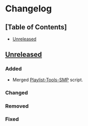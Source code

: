 # Changelog

## [Table of Contents]
- [Unreleased](#unreleased)

## [Unreleased][]
### Added
- Merged [Playlist-Tools-SMP](https://github.com/regorxxx/Playlist-Tools-SMP) script.
### Changed
### Removed
### Fixed


[Unreleased]: ../../compare/f039e12...HEAD